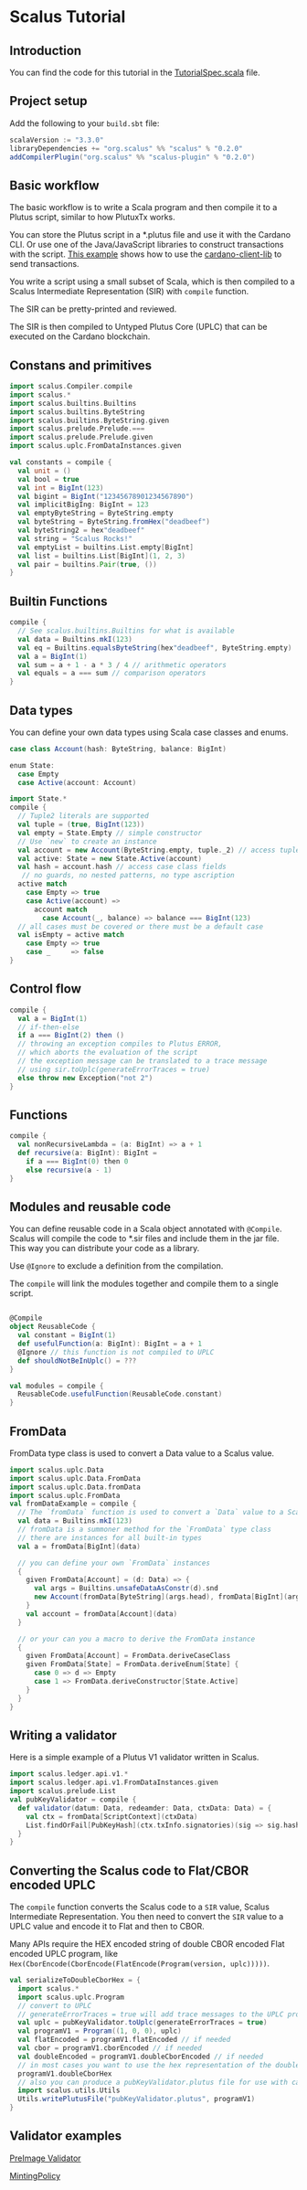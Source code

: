 # Scalus Tutorial

## Introduction

You can find the code for this tutorial in the [TutorialSpec.scala](https://github.com/nau/scalus/blob/master/shared/src/test/scala/scalus/TutorialSpec.scala) file.

## Project setup

Add the following to your `build.sbt` file:

```scala
scalaVersion := "3.3.0"
libraryDependencies += "org.scalus" %% "scalus" % "0.2.0"
addCompilerPlugin("org.scalus" %% "scalus-plugin" % "0.2.0")
```

## Basic workflow

The basic workflow is to write a Scala program and then compile it to a Plutus script, 
similar to how PlutuxTx works.

You can store the Plutus script in a *.plutus file and use it with the Cardano CLI.
Or use one of the Java/JavaScript libraries to construct transactions with the script.
[This example](examples/src/main/scala/scalus/SendTx.scala) shows how to use the [cardano-client-lib](https://github.com/bloxbean/cardano-client-lib) to send transactions.

You write a script using a small subset of Scala, 
which is then compiled to a Scalus Intermediate Representation (SIR) with `compile` function.

The SIR can be pretty-printed and reviewed.

The SIR is then compiled to Untyped Plutus Core (UPLC) that can be executed on the Cardano blockchain.

## Constans and primitives

```scala
import scalus.Compiler.compile
import scalus.*
import scalus.builtins.Builtins
import scalus.builtins.ByteString
import scalus.builtins.ByteString.given
import scalus.prelude.Prelude.===
import scalus.prelude.Prelude.given
import scalus.uplc.FromDataInstances.given

val constants = compile {
  val unit = ()
  val bool = true
  val int = BigInt(123)
  val bigint = BigInt("12345678901234567890")
  val implicitBigIng: BigInt = 123
  val emptyByteString = ByteString.empty
  val byteString = ByteString.fromHex("deadbeef")
  val byteString2 = hex"deadbeef"
  val string = "Scalus Rocks!"
  val emptyList = builtins.List.empty[BigInt]
  val list = builtins.List[BigInt](1, 2, 3)
  val pair = builtins.Pair(true, ())
}
```

## Builtin Functions

```scala
compile {
  // See scalus.builtins.Builtins for what is available
  val data = Builtins.mkI(123)
  val eq = Builtins.equalsByteString(hex"deadbeef", ByteString.empty)
  val a = BigInt(1)
  val sum = a + 1 - a * 3 / 4 // arithmetic operators
  val equals = a === sum // comparison operators
}
```

## Data types

You can define your own data types using Scala case classes and enums.

```scala
case class Account(hash: ByteString, balance: BigInt)

enum State:
  case Empty
  case Active(account: Account)

import State.*
compile {
  // Tuple2 literals are supported
  val tuple = (true, BigInt(123))
  val empty = State.Empty // simple constructor
  // Use `new` to create an instance
  val account = new Account(ByteString.empty, tuple._2) // access tuple fields
  val active: State = new State.Active(account)
  val hash = account.hash // access case class fields
   // no guards, no nested patterns, no type ascription
  active match
    case Empty => true
    case Active(account) =>
      account match
        case Account(_, balance) => balance === BigInt(123)
  // all cases must be covered or there must be a default case
  val isEmpty = active match
    case Empty => true
    case _     => false
}
```

## Control flow

```scala
compile {
  val a = BigInt(1)
  // if-then-else
  if a === BigInt(2) then ()
  // throwing an exception compiles to Plutus ERROR,
  // which aborts the evaluation of the script
  // the exception message can be translated to a trace message
  // using sir.toUplc(generateErrorTraces = true)
  else throw new Exception("not 2")
}
```

## Functions

```scala
compile {
  val nonRecursiveLambda = (a: BigInt) => a + 1
  def recursive(a: BigInt): BigInt =
    if a === BigInt(0) then 0
    else recursive(a - 1)
}
```

## Modules and reusable code

You can define reusable code in a Scala object annotated with `@Compile`.
Scalus will compile the code to *.sir files and include them in the jar file.
This way you can distribute your code as a library.

Use `@Ignore` to exclude a definition from the compilation.

The `compile` will link the modules together and compile them to a single script.

```scala

@Compile
object ReusableCode {
  val constant = BigInt(1)
  def usefulFunction(a: BigInt): BigInt = a + 1
  @Ignore // this function is not compiled to UPLC
  def shouldNotBeInUplc() = ??? 
}

val modules = compile {
  ReusableCode.usefulFunction(ReusableCode.constant)
}
```

## FromData

FromData type class is used to convert a Data value to a Scalus value.

```scala
import scalus.uplc.Data
import scalus.uplc.Data.FromData
import scalus.uplc.Data.fromData
import scalus.uplc.FromData
val fromDataExample = compile {
  // The `fromData` function is used to convert a `Data` value to a Scalus value.
  val data = Builtins.mkI(123)
  // fromData is a summoner method for the `FromData` type class
  // there are instances for all built-in types
  val a = fromData[BigInt](data)

  // you can define your own `FromData` instances
  {
    given FromData[Account] = (d: Data) => {
      val args = Builtins.unsafeDataAsConstr(d).snd
      new Account(fromData[ByteString](args.head), fromData[BigInt](args.tail.head))
    }
    val account = fromData[Account](data)
  }

  // or your can you a macro to derive the FromData instance
  {
    given FromData[Account] = FromData.deriveCaseClass
    given FromData[State] = FromData.deriveEnum[State] {
      case 0 => d => Empty
      case 1 => FromData.deriveConstructor[State.Active]
    }
  }
}
```

## Writing a validator

Here is a simple example of a Plutus V1 validator written in Scalus.

```scala
import scalus.ledger.api.v1.*
import scalus.ledger.api.v1.FromDataInstances.given
import scalus.prelude.List
val pubKeyValidator = compile {
  def validator(datum: Data, redeamder: Data, ctxData: Data) = {
    val ctx = fromData[ScriptContext](ctxData)
    List.findOrFail[PubKeyHash](ctx.txInfo.signatories)(sig => sig.hash === hex"deadbeef")
  }
}
```

## Converting the Scalus code to Flat/CBOR encoded UPLC

The `compile` function converts the Scalus code to a `SIR` value, Scalus Intermediate Representation.
You then need to convert the `SIR` value to a UPLC value and encode it to Flat and then to CBOR.

Many APIs require the HEX encoded string of double CBOR encoded Flat encoded UPLC program,
like `Hex(CborEncode(CborEncode(FlatEncode(Program(version, uplc)))))`.

```scala
val serializeToDoubleCborHex = {
  import scalus.*
  import scalus.uplc.Program
  // convert to UPLC
  // generateErrorTraces = true will add trace messages to the UPLC program
  val uplc = pubKeyValidator.toUplc(generateErrorTraces = true)
  val programV1 = Program((1, 0, 0), uplc)
  val flatEncoded = programV1.flatEncoded // if needed
  val cbor = programV1.cborEncoded // if needed
  val doubleEncoded = programV1.doubleCborEncoded // if needed
  // in most cases you want to use the hex representation of the double CBOR encoded program
  programV1.doubleCborHex
  // also you can produce a pubKeyValidator.plutus file for use with cardano-cli
  import scalus.utils.Utils
  Utils.writePlutusFile("pubKeyValidator.plutus", programV1)
}
```

## Validator examples

[PreImage Validator](https://github.com/nau/scalus/blob/ce7a37edb06ef2e39794825ee4f81ff061198666/jvm/src/test/scala/scalus/PreImageExampleSpec.scala)

[MintingPolicy](https://github.com/nau/scalus/blob/612b4bd581c55cb6c68339247cfecfbe22e4e61d/shared/src/main/scala/scalus/examples/MintingPolicy.scala)
